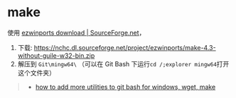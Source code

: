 # make

使用 [ezwinports download | SourceForge.net](https://sourceforge.net/projects/ezwinports/)，

1.  下载: <https://nchc.dl.sourceforge.net/project/ezwinports/make-4.3-without-guile-w32-bin.zip>
2.  解压到 `Git\mingw64\` （可以在 Git Bash 下运行`cd /;explorer mingw64`打开这个文件夹）

> -   [how to add more utilities to git bash for windows, wget, make](https://gist.github.com/evanwill/0207876c3243bbb6863e65ec5dc3f058)
